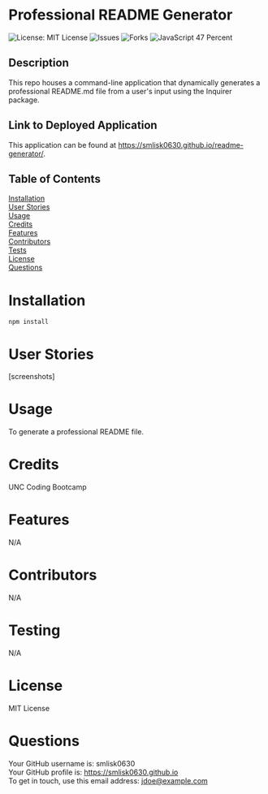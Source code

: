 
# Professional README Generator
![License: MIT License](https://img.shields.io/badge/License-MIT-blue.svg)
![Issues](https://img.shields.io/github/issues/smlisk0630/readme-generator)
![Forks](https://img.shields.io/github/forks/smlisk0630/readme-generator)
![JavaScript 47 Percent](https://img.shields.io/badge/javascript-100%25-yellow)
## Description
This repo houses a command-line application that dynamically generates a professional README.md file from a user's input using the Inquirer package.
## Link to Deployed Application
This application can be found at https://smlisk0630.github.io/readme-generator/.
## Table of Contents
[Installation](https://smlisk0630.github.io/readme-generator#installation)  
[User Stories](https://smlisk0630.github.io/readme-generator#stories)  
[Usage](https://smlisk0630.github.io/readme-generator#usage)  
[Credits](https://smlisk0630.github.io/readme-generator#credits)  
[Features](https://smlisk0630.github.io/readme-generator#features)    
[Contributors](https://smlisk0630.github.io/readme-generator#contributors)  
[Tests](https://smlisk0630.github.io/readme-generator#tests)  
[License](https://smlisk0630.github.io/readme-generator#license)  
[Questions](https://smlisk0630.github.io/readme-generator#questions)
# Installation
```
npm install
```
# User Stories
[screenshots]
# Usage
To generate a professional README file.
# Credits
UNC Coding Bootcamp
# Features
N/A
# Contributors
N/A
# Testing
N/A
# License
MIT License
# Questions
Your GitHub username is: smlisk0630  
Your GitHub profile is: https://smlisk0630.github.io  
To get in touch, use this email address: jdoe@example.com

